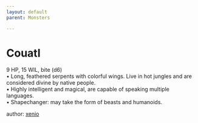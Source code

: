 ```yaml
---
layout: default
parent: Monsters 

--- 
```

# Couatl
9 HP, 15 WIL, bite (d6)  
• Long, feathered serpents with colorful wings.   Live in hot jungles and are considered divine by native people.  
• Highly intelligent and magical, are capable of speaking multiple languages.  
• Shapechanger: may take the form of beasts and humanoids.  




author: [xenio](https://xenioinabottle.blogspot.com/2021/02/classic-monsters-for-cairnito-part-1.html) 


